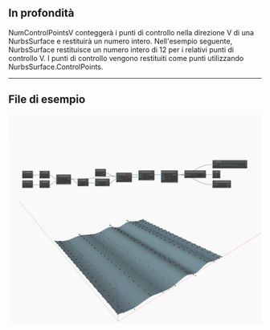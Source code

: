 ## In profondità
NumControlPointsV conteggerà i punti di controllo nella direzione V di una NurbsSurface e restituirà un numero intero. Nell'esempio seguente, NurbsSurface restituisce un numero intero di 12 per i relativi punti di controllo V. I punti di controllo vengono restituiti come punti utilizzando NurbsSurface.ControlPoints.
___
## File di esempio

![NumControlPointsV](./Autodesk.DesignScript.Geometry.NurbsSurface.NumControlPointsV_img.jpg)

